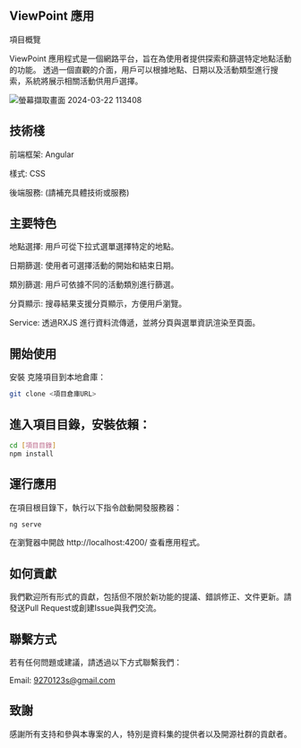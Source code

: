 ## ViewPoint 應用

項目概覽

ViewPoint 應用程式是一個網路平台，旨在為使用者提供探索和篩選特定地點活動的功能。 透過一個直觀的介面，用戶可以根據地點、日期以及活動類型進行搜索，系統將展示相關活動供用戶選擇。

![螢幕擷取畫面 2024-03-22 113408](https://github.com/9270123a/ViewPoints/assets/157206678/d0c5353a-e386-4247-82dd-f0b484ba568f)



## 技術棧

前端框架: Angular

樣式: CSS

後端服務: (請補充具體技術或服務)


## 主要特色


地點選擇: 用戶可從下拉式選單選擇特定的地點。

日期篩選: 使用者可選擇活動的開始和結束日期。

類別篩選: 用戶可依據不同的活動類別進行篩選。

分頁顯示: 搜尋結果支援分頁顯示，方便用戶瀏覽。

Service: 透過RXJS 進行資料流傳遞，並將分頁與選單資訊渲染至頁面。

## 開始使用

安裝
克隆項目到本地倉庫：

```bash
git clone <項目倉庫URL>


```
## 進入項目目錄，安裝依賴：

```bash
cd [項目目錄]
npm install

```
## 運行應用
在項目根目錄下，執行以下指令啟動開發服務器：


```bash
ng serve


```
在瀏覽器中開啟 http://localhost:4200/ 查看應用程式。
## 如何貢獻
我們歡迎所有形式的貢獻，包括但不限於新功能的提議、錯誤修正、文件更新。請發送Pull Request或創建Issue與我們交流。

## 聯繫方式
若有任何問題或建議，請透過以下方式聯繫我們：

Email: 9270123s@gmail.com

## 致謝
感謝所有支持和參與本專案的人，特別是資料集的提供者以及開源社群的貢獻者。
